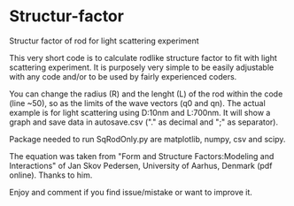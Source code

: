 # Structur-factor
Structur factor of rod for light scattering experiment

This very short code is to calculate rodlike structure factor to fit with light scattering experiment.
It is purposely very simple to be easily adjustable with any code and/or to be used by fairly experienced coders.

You can change the radius (R) and the lenght (L) of the rod within the code (line ~50), so as the limits of the wave vectors (q0 and qn).
The actual example is for light scattering using D:10nm and L:700nm. It will show a graph and save data in autosave.csv ("." as decimal and ";" as separator).

Package needed to run SqRodOnly.py are matplotlib, numpy, csv and scipy.

The equation was taken from "Form and Structure Factors:Modeling and Interactions" of Jan Skov Pedersen, University of Aarhus, Denmark (pdf online). Thanks to him.

Enjoy and comment if you find issue/mistake or want to improve it.

